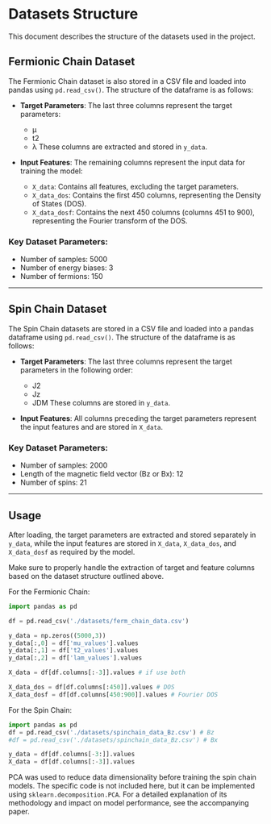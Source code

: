 # Datasets Structure

This document describes the structure of the datasets used in the project.

## Fermionic Chain Dataset

The Fermionic Chain dataset is also stored in a CSV file and loaded into pandas using `pd.read_csv()`. The structure of the dataframe is as follows:

- **Target Parameters**: The last three columns represent the target parameters:
  - μ
  - t2
  - λ
  These columns are extracted and stored in `y_data`.

- **Input Features**: The remaining columns represent the input data for training the model:
  - `X_data`: Contains all features, excluding the target parameters.
  - `X_data_dos`: Contains the first 450 columns, representing the Density of States (DOS).
  - `X_data_dosf`: Contains the next 450 columns (columns 451 to 900), representing the Fourier transform of the DOS.
 
### Key Dataset Parameters:
- Number of samples: 5000
- Number of energy biases: 3
- Number of fermions: 150

---

## Spin Chain Dataset

The Spin Chain datasets are stored in a CSV file and loaded into a pandas dataframe using `pd.read_csv()`. The structure of the dataframe is as follows:

- **Target Parameters**: The last three columns represent the target parameters in the following order:
  - J2
  - Jz
  - JDM
  These columns are stored in `y_data`.

- **Input Features**: All columns preceding the target parameters represent the input features and are stored in `X_data`.

### Key Dataset Parameters:
- Number of samples: 2000
- Length of the magnetic field vector (Bz or Bx): 12
- Number of spins: 21

---

## Usage
After loading, the target parameters are extracted and stored separately in `y_data`, while the input features are stored in `X_data`, `X_data_dos`, and `X_data_dosf` as required by the model.

Make sure to properly handle the extraction of target and feature columns based on the dataset structure outlined above.

For the Fermionic Chain:

```python
import pandas as pd

df = pd.read_csv('./datasets/ferm_chain_data.csv')

y_data = np.zeros((5000,3))
y_data[:,0] = df['mu_values'].values
y_data[:,1] = df['t2_values'].values
y_data[:,2] = df['lam_values'].values

X_data = df[df.columns[:-3]].values # if use both

X_data_dos = df[df.columns[:450]].values # DOS
X_data_dosf = df[df.columns[450:900]].values # Fourier DOS
```

For the Spin Chain:

```python
import pandas as pd
df = pd.read_csv('./datasets/spinchain_data_Bz.csv') # Bz
#df = pd.read_csv('./datasets/spinchain_data_Bz.csv') # Bx

y_data = df[df.columns[-3:]].values
X_data = df[df.columns[:-3]].values

```
PCA was used to reduce data dimensionality before training the spin chain models.
The specific code is not included here, but it can be implemented using `sklearn.decomposition.PCA`. For a detailed explanation of its methodology and impact on model performance, see the accompanying paper.